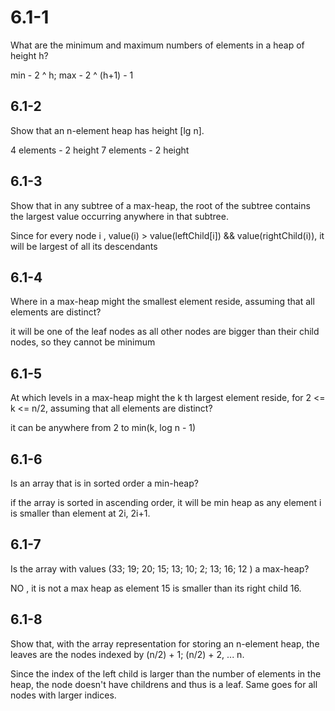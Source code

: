 # 6.1-1

What are the minimum and maximum numbers of elements in a heap of height h?

min - 2 ^ h;
max - 2 ^ (h+1) - 1

## 6.1-2

Show that an n-element heap has height [lg n].

4 elements - 2 height
7 elements - 2 height

## 6.1-3

Show that in any subtree of a max-heap, the root of the subtree contains the largest
value occurring anywhere in that subtree.

Since for every node i , value(i) > value(leftChild[i]) && value(rightChild(i)), it will be largest of all its descendants

## 6.1-4

Where in a max-heap might the smallest element reside, assuming that all elements
are distinct?

it will be one of the leaf nodes as all other nodes are bigger than their child nodes, so they cannot be minimum

## 6.1-5

At which levels in a max-heap might the k th largest element reside, for 2 <= k <= n/2, assuming that all elements are distinct?

it can be anywhere from 2 to min(k, log n - 1)

## 6.1-6

Is an array that is in sorted order a min-heap?

if the array is sorted in ascending order, it will be min heap as any element i is smaller than element at 2i, 2i+1.

## 6.1-7

Is the array with values (33; 19; 20; 15; 13; 10; 2; 13; 16; 12 ) a max-heap?

NO , it is not a max heap as element 15 is smaller than its right child 16.

## 6.1-8

Show that, with the array representation for storing an n-element heap, the leaves
are the nodes indexed by (n/2) + 1; (n/2) + 2, ... n.

Since the index of the left child is larger than the number of elements in the heap, the node doesn't have childrens and thus is a leaf. Same goes for all nodes with larger indices.

